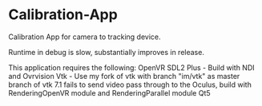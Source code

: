 # Calibration-App
Calibration App for camera to tracking device. 

Runtime in debug is slow, substantially improves in release.

This application requires the following:
OpenVR
SDL2
Plus - Build with NDI and Ovrvision
Vtk - Use my fork of vtk with branch "im/vtk" as master branch of vtk 7.1 fails to send video pass through to the Oculus, build with RenderingOpenVR module and RenderingParallel module
Qt5

